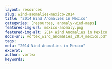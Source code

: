 ```yaml
---
layout: resources
slug: wind-anomalies-mexico-2014
title: "2014 Wind Anomalies in Mexico"
categories: [resources, anomaly-wind-maps]
featured-img-url: mexico-anomaly.png
featured-img-alt: 2014 Wind Anomalies in Mexico
docs-url: vortex_wind_anomalies_2014_mexico.pdf
tags:
meta: "2014 Wind Anomalies in Mexico"
excerpt: 
author: vortex
keywords: 
---
```

